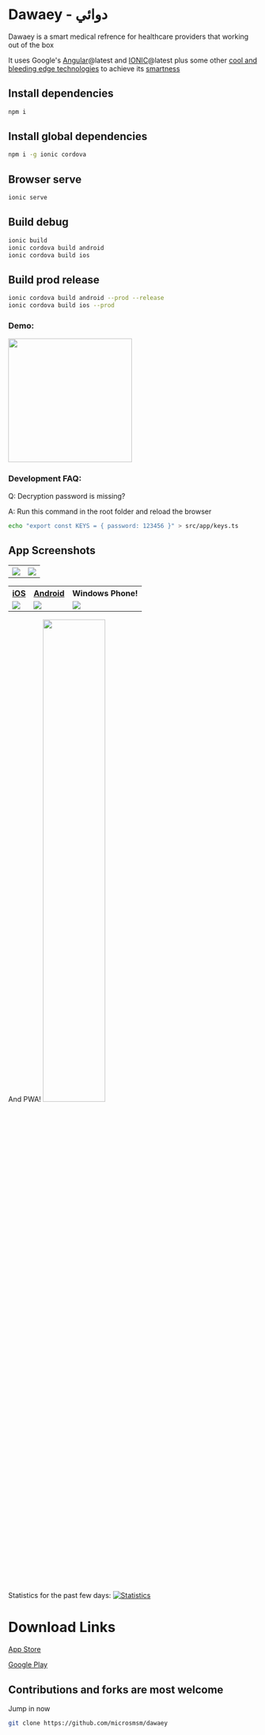 # Dawaey - دوائي
Dawaey is a smart medical refrence for healthcare providers that working out of the box


It uses Google's [Angular](https://angular.io/)@latest and [IONIC](https://ionicframework.com/)@latest plus some other [cool and bleeding edge technologies](https://github.com/Microsmsm/Dawaey/network/dependencies) to achieve its [smartness](https://github.com/Microsmsm/Dawaey#demo)



## Install dependencies
```sh
npm i
```

## Install global dependencies
```sh
npm i -g ionic cordova
```


## Browser serve
```sh
ionic serve
```

## Build debug
```sh
ionic build
ionic cordova build android
ionic cordova build ios
```

## Build prod release
```sh
ionic cordova build android --prod --release
ionic cordova build ios --prod
```
### Demo:

<img src="https://j.gifs.com/VPn0AX.gif" width="250px">

### Development FAQ:

Q: Decryption password is missing?

A: Run this command in the root folder and reload the browser
```sh
echo "export const KEYS = { password: 123456 }" > src/app/keys.ts
```



## App Screenshots

<table>
  <tr>
    <th><img src="https://i.imgur.com/GwfGoPN.png" ></th>
    <th><img src="https://i.imgur.com/tj014Dj.png" ></th>
  </tr>
</table>




<table>
  <tr>
    <th>
    <a href="https://itunes.apple.com/us/app/dawaey-pro-%D8%AF%D9%88%D8%A7%D8%A6%D9%8A-%D8%A8%D8%B1%D9%88/id1251431168?ls=1&mt=8">iOS</a>
    </th>
<th>
<a href="https://play.google.com/store/apps/details?id=com.brilliantapp.dawaey">Android</a>
</th>
    <th>Windows Phone!</th>
  </tr>
  <tr>
    <td><img src="https://i.imgur.com/muBKYmo.png" ></td>
    <td><img src="https://i.imgur.com/IvStxqs.png" ></td>
    <td><img src="https://i.imgur.com/weON3AH.png"></td> 
</td>
  </tr>
</table>

And PWA!
<img src="https://i.imgur.com/MMu92rr.png" width="50%">


Statistics for the past few days:
[![Statistics](https://i.imgur.com/LcyEatT.png)](https://www.f6s.com/dawaey)


# Download Links
[App Store](https://itunes.apple.com/us/app/dawaey-pro-%D8%AF%D9%88%D8%A7%D8%A6%D9%8A-%D8%A8%D8%B1%D9%88/id1251431168?ls=1&mt=8)


[Google Play](https://play.google.com/store/apps/details?id=com.brilliantapp.dawaey)


## Contributions and forks are most welcome

Jump in now 

```sh
git clone https://github.com/microsmsm/dawaey
```




